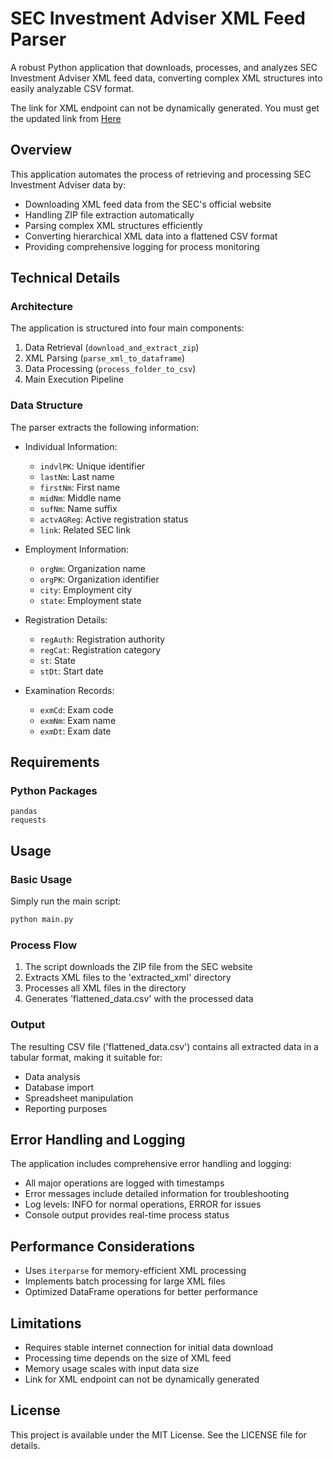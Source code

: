 
# SEC Investment Adviser XML Feed Parser

A robust Python application that downloads, processes, and analyzes SEC Investment Adviser XML feed data, converting complex XML structures into easily analyzable CSV format.

The link for XML endpoint can not be dynamically generated. You must get the updated link from [Here](https://adviserinfo.sec.gov/compilation#:~:text=in%20XML%20format.-,INVESTMENT%20ADVISER%20REPRESENTATIVES%20REPORT,-Report%20as%20of)

## Overview

This application automates the process of retrieving and processing SEC Investment Adviser data by:
- Downloading XML feed data from the SEC's official website
- Handling ZIP file extraction automatically
- Parsing complex XML structures efficiently
- Converting hierarchical XML data into a flattened CSV format
- Providing comprehensive logging for process monitoring

## Technical Details

### Architecture
The application is structured into four main components:
1. Data Retrieval (`download_and_extract_zip`)
2. XML Parsing (`parse_xml_to_dataframe`)
3. Data Processing (`process_folder_to_csv`)
4. Main Execution Pipeline

### Data Structure
The parser extracts the following information:
- Individual Information:
  - `indvlPK`: Unique identifier
  - `lastNm`: Last name
  - `firstNm`: First name
  - `midNm`: Middle name
  - `sufNm`: Name suffix
  - `actvAGReg`: Active registration status
  - `link`: Related SEC link

- Employment Information:
  - `orgNm`: Organization name
  - `orgPK`: Organization identifier
  - `city`: Employment city
  - `state`: Employment state

- Registration Details:
  - `regAuth`: Registration authority
  - `regCat`: Registration category
  - `st`: State
  - `stDt`: Start date

- Examination Records:
  - `exmCd`: Exam code
  - `exmNm`: Exam name
  - `exmDt`: Exam date

## Requirements

### Python Packages
```
pandas
requests
```

## Usage

### Basic Usage
Simply run the main script:
```bash
python main.py
```

### Process Flow
1. The script downloads the ZIP file from the SEC website
2. Extracts XML files to the 'extracted_xml' directory
3. Processes all XML files in the directory
4. Generates 'flattened_data.csv' with the processed data

### Output
The resulting CSV file ('flattened_data.csv') contains all extracted data in a tabular format, making it suitable for:
- Data analysis
- Database import
- Spreadsheet manipulation
- Reporting purposes

## Error Handling and Logging

The application includes comprehensive error handling and logging:
- All major operations are logged with timestamps
- Error messages include detailed information for troubleshooting
- Log levels: INFO for normal operations, ERROR for issues
- Console output provides real-time process status

## Performance Considerations

- Uses `iterparse` for memory-efficient XML processing
- Implements batch processing for large XML files
- Optimized DataFrame operations for better performance

## Limitations

- Requires stable internet connection for initial data download
- Processing time depends on the size of XML feed
- Memory usage scales with input data size
- Link for XML endpoint can not be dynamically generated

## License

This project is available under the MIT License. See the LICENSE file for details.
